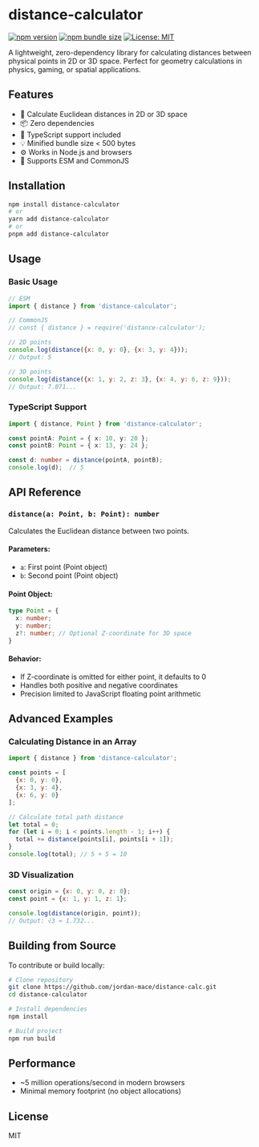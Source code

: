 # distance-calculator

[![npm version](https://img.shields.io/npm/v/distance-calculator.svg?style=flat-square)](https://www.npmjs.com/package/distance-calculator)
[![npm bundle size](https://img.shields.io/bundlephobia/minzip/distance-calculator?style=flat-square)](https://bundlephobia.com/package/distance-calculator)
[![License: MIT](https://img.shields.io/badge/License-MIT-yellow.svg?style=flat-square)](LICENSE)

A lightweight, zero-dependency library for calculating distances between physical points in 2D or 3D space. Perfect for geometry calculations in physics, gaming, or spatial applications.

## Features

- 🚀 Calculate Euclidean distances in 2D or 3D space
- 📦 Zero dependencies
- 🧮 TypeScript support included
- 💡 Minified bundle size < 500 bytes
- ⚙️ Works in Node.js and browsers
- 🧩 Supports ESM and CommonJS

## Installation

```bash
npm install distance-calculator
# or
yarn add distance-calculator
# or
pnpm add distance-calculator
```

## Usage

### Basic Usage

```javascript
// ESM
import { distance } from 'distance-calculator';

// CommonJS
// const { distance } = require('distance-calculator');

// 2D points
console.log(distance({x: 0, y: 0}, {x: 3, y: 4})); 
// Output: 5

// 3D points
console.log(distance({x: 1, y: 2, z: 3}, {x: 4, y: 6, z: 9})); 
// Output: 7.071...
```

### TypeScript Support

```typescript
import { distance, Point } from 'distance-calculator';

const pointA: Point = { x: 10, y: 20 };
const pointB: Point = { x: 13, y: 24 };

const d: number = distance(pointA, pointB);
console.log(d);  // 5
```

## API Reference

### `distance(a: Point, b: Point): number`

Calculates the Euclidean distance between two points.

#### Parameters:
- `a`: First point (Point object)
- `b`: Second point (Point object)

#### Point Object:
```typescript
type Point = {
  x: number;
  y: number;
  z?: number; // Optional Z-coordinate for 3D space
}
```

#### Behavior:
- If Z-coordinate is omitted for either point, it defaults to 0
- Handles both positive and negative coordinates
- Precision limited to JavaScript floating point arithmetic

## Advanced Examples

### Calculating Distance in an Array

```javascript
import { distance } from 'distance-calculator';

const points = [
  {x: 0, y: 0},
  {x: 3, y: 4},
  {x: 6, y: 0}
];

// Calculate total path distance
let total = 0;
for (let i = 0; i < points.length - 1; i++) {
  total += distance(points[i], points[i + 1]);
}
console.log(total); // 5 + 5 = 10
```

### 3D Visualization

```javascript
const origin = {x: 0, y: 0, z: 0};
const point = {x: 1, y: 1, z: 1};

console.log(distance(origin, point));  
// Output: √3 ≈ 1.732...
```

## Building from Source

To contribute or build locally:

```bash
# Clone repository
git clone https://github.com/jordan-mace/distance-calc.git
cd distance-calculator

# Install dependencies
npm install

# Build project
npm run build
```

## Performance

- ~5 million operations/second in modern browsers
- Minimal memory footprint (no object allocations)

## License

MIT